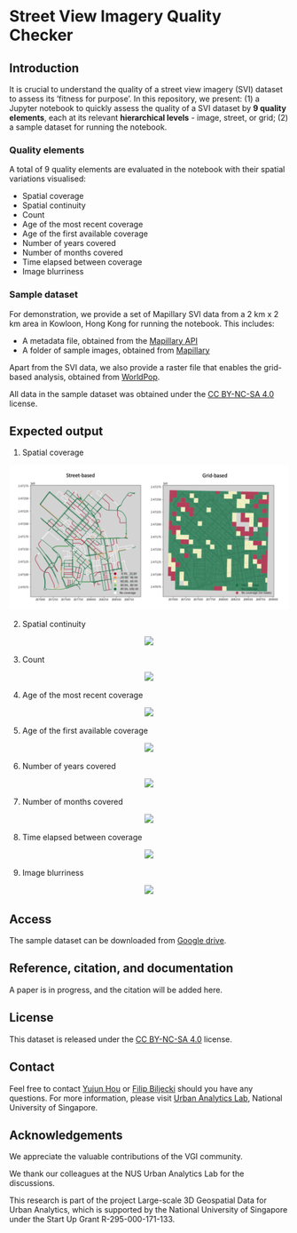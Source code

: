 # Street View Imagery Quality Checker

## Introduction
It is crucial to understand the quality of a street view imagery (SVI) dataset to assess its ’fitness for purpose’. In this repository, we present: (1) a Jupyter notebook to quickly assess the quality of a SVI dataset by **9 quality elements**, each at its relevant **hierarchical levels** - image, street, or grid; (2) a sample dataset for running the notebook.

### Quality elements
A total of 9 quality elements are evaluated in the notebook with their spatial variations visualised:
* Spatial coverage
* Spatial continuity
* Count
* Age of the most recent coverage
* Age of the first available coverage
* Number of years covered
* Number of months covered
* Time elapsed between coverage
* Image blurriness

### Sample dataset
For demonstration, we provide a set of Mapillary SVI data from a 2 km x 2 km area in Kowloon, Hong Kong for running the notebook. This includes:
* A metadata file, obtained from the [Mapillary API](https://www.mapillary.com/developer/api-documentation)
* A folder of sample images, obtained from [Mapillary](https://www.mapillary.com/)

Apart from the SVI data, we also provide a raster file that enables the grid-based analysis, obtained from [WorldPop](https://www.worldpop.org/).

All data in the sample dataset was obtained under the [CC BY-NC-SA 4.0](https://creativecommons.org/licenses/by-nc-sa/4.0/) license.

## Expected output

1. Spatial coverage
<div align=center>
<img src="expected_output/spatial-coverage.png" width="700px">
</div>

2. Spatial continuity
<div align=center>
<img src="https://github.com/ualsg/SVI-Quality-Checker/blob/main/spatial-continuity.png" width=”350px">
</div>

3. Count
<div align=center>
<img src="https://github.com/ualsg/SVI-Quality-Checker/blob/main/count.png" width=”700px">
</div>

4. Age of the most recent coverage
<div align=center>
<img src="https://github.com/ualsg/SVI-Quality-Checker/blob/main/most-recent.png" width=”700px">
</div>

5. Age of the first available coverage
<div align=center>
<img src="https://github.com/ualsg/SVI-Quality-Checker/blob/main/first-avail.png" width=”700px">
</div>

6. Number of years covered
<div align=center>
<img src="https://github.com/ualsg/SVI-Quality-Checker/blob/main/num-years.png" width=”700px">
</div>

7. Number of months covered
<div align=center>
<img src="https://github.com/ualsg/SVI-Quality-Checker/blob/main/num-months.png" width=”700px">
</div>

8. Time elapsed between coverage
<div align=center>
<img src="https://github.com/ualsg/SVI-Quality-Checker/blob/main/time-elapsed.png" width=”700px">
</div>

9. Image blurriness
<div align=center>
<img src="https://github.com/ualsg/SVI-Quality-Checker/blob/main/blurriness.png" width=”350px">
</div>


## Access
The sample dataset can be downloaded from [Google drive](https://drive.google.com/file/d/1UtAKOO5cgtqEQ7e4T4RiFkETmnLKO4El/view?usp=sharing).

## Reference, citation, and documentation
A paper is in progress, and the citation will be added here.

## License
This dataset is released under the [CC BY-NC-SA 4.0](https://creativecommons.org/licenses/by-nc-sa/4.0/) license.

## Contact
Feel free to contact [Yujun Hou](https://ual.sg/authors/yujun/) or [Filip Biljecki](https://ual.sg/authors/filip/) should you have any questions.
For more information, please visit [Urban Analytics Lab](https://ual.sg/), National University of Singapore.

## Acknowledgements
We appreciate the valuable contributions of the VGI community.

We thank our colleagues at the NUS Urban Analytics Lab for the discussions.

This research is part of the project Large-scale 3D Geospatial Data for Urban Analytics, which is supported by the National University of Singapore under the Start Up Grant R-295-000-171-133.
